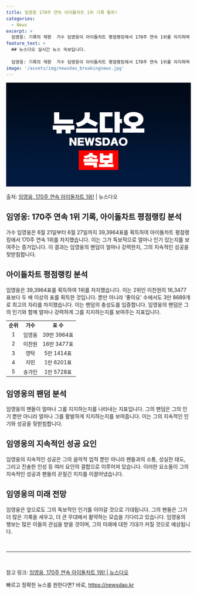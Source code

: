 ```yaml
---
title: 임영웅 170주 연속 아이돌차트 1위 기록 돌파!
categories:
  - News
excerpt: >
  임영웅: 기록의 제왕  가수 임영웅이 아이돌차트 평점랭킹에서 170주 연속 1위를 차지하며 그의 독보적인 인…
feature_text: >
  ## 뉴스다오 실시간 뉴스 속보입니다.

  임영웅: 기록의 제왕  가수 임영웅이 아이돌차트 평점랭킹에서 170주 연속 1위를 차지하며 그의 독보적인 인…
image: '/assets/img/newsdao_breakingnews.jpg'
---
```


![뉴스다오 속보](/assets/img/newsdao_breakingnews.jpg)

<p>출처: <a href="https://newsdao.kr/4520" rel="dofollow">임영웅, 170주 연속 아이돌차트 1위!</a> | 뉴스다오</p>

<h2>임영웅: 170주 연속 1위 기록, 아이돌차트 평점랭킹 분석</h2>
<p data-ke-size="size16">가수 임영웅은 6월 21일부터 6월 27일까지 39,3964표를 획득하여 아이돌차트 평점랭킹에서 170주 연속 1위를 차지했습니다. 이는 그가 독보적으로 얼마나 인기 있는지를 보여주는 증거입니다. 이 결과는 임영웅의 팬덤이 얼마나 강력한지, 그의 지속적인 성공을 뒷받침합니다.</p>

<h2 data-ke-size="size26">아이돌차트 평점랭킹 분석</h2>
<p data-ke-size="size16">임영웅은 39,3964표를 획득하여 1위를 차지했습니다. 이는 2위인 이찬원의 16,3477표보다 두 배 이상의 표를 획득한 것입니다. 뿐만 아니라 '좋아요' 수에서도 3만 8689개로 최고의 자리를 차지했습니다. 이는 팬덤의 충성도를 입증합니다. 임영웅의 팬덤은 그의 인기와 함께 얼마나 강력하게 그를 지지하는지를 보여주는 지표입니다.</p>

<table>
   <tr>
      <td style="text-align: center; height: 17px;"><b>순위</b></td>
      <td style="text-align: center; height: 17px;"><b>가수</b></td>
      <td style="text-align: center; height: 17px;"><b>표 수</b></td>
   </tr>
   <tr>
      <td style="text-align: center; height: 17px;">1</td>
      <td style="text-align: center; height: 17px;">임영웅</td>
      <td style="text-align: center; height: 17px;">39만 3964표</td>
   </tr>
   <tr>
      <td style="text-align: center; height: 17px;">2</td>
      <td style="text-align: center; height: 17px;">이찬원</td>
      <td style="text-align: center; height: 17px;">16만 3477표</td>
   </tr>
   <tr>
      <td style="text-align: center; height: 17px;">3</td>
      <td style="text-align: center; height: 17px;">영탁</td>
      <td style="text-align: center; height: 17px;">5만 1414표</td>
   </tr>
   <tr>
      <td style="text-align: center; height: 17px;">4</td>
      <td style="text-align: center; height: 17px;">지민</td>
      <td style="text-align: center; height: 17px;">1만 6201표</td>
   </tr>
   <tr>
      <td style="text-align: center; height: 17px;">5</td>
      <td style="text-align: center; height: 17px;">송가인</td>
      <td style="text-align: center; height: 17px;">1만 5728표</td>
   </tr>
</table>

<h2 data-ke-size="size26">임영웅의 팬덤 분석</h2>
<p data-ke-size="size16">임영웅의 팬들이 얼마나 그를 지지하는지를 나타내는 지표입니다. 그의 팬덤은 그의 인기 뿐만 아니라 얼마나 그를 활발하게 지지하는지를 보여줍니다. 이는 그의 지속적인 인기와 성공을 뒷받침합니다.</p>

<h2 data-ke-size="size26">임영웅의 지속적인 성공 요인</h2>
<p data-ke-size="size16">임영웅의 지속적인 성공은 그의 음악적 업적 뿐만 아니라 팬들과의 소통, 성실한 태도, 그리고 진솔한 인성 등 여러 요인의 결합으로 이루어져 있습니다. 이러한 요소들이 그의 지속적인 성공과 팬들의 끈질긴 지지를 이끌어냈습니다.</p>

<h2 data-ke-size="size26">임영웅의 미래 전망</h2>
<p data-ke-size="size16">임영웅은 앞으로도 그의 독보적인 인기를 이어갈 것으로 기대됩니다. 그의 팬들은 그가 더 많은 기록을 세우고, 더 큰 무대에서 활약하는 모습을 기다리고 있습니다. 임영웅의 행보는 많은 이들의 관심을 받을 것이며, 그의 미래에 대한 기대가 커질 것으로 예상됩니다.</p>

<p data-ke-size="size16">&nbsp;</p>

<hr>

<p data-ke-size="size16">&nbsp;</p>

<p data-ke-size="size16">참고 링크: <a href="https://newsdao.kr/4520">임영웅, 170주 연속 아이돌차트 1위! | 뉴스다오</a></p> 

빠르고 정확한 뉴스를 원한다면? 바로, <a href="https://newsdao.kr" rel="dofollow">https://newsdao.kr</a>


    
